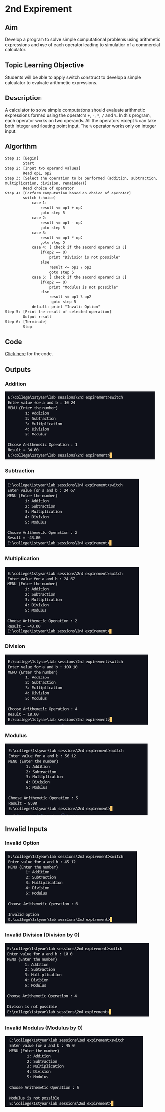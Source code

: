 # 2nd Expirement

## Aim
Develop a program to solve simple computational problems using arithmetic
expressions and use of each operator leading to simulation of a commercial calculator.

## Topic Learning Objective
Students will be able to apply switch construct to develop a simple
calculator to evaluate arithmetic expressions.

## Description
A calculator to solve simple computations should evaluate arithmetic expressions formed using
the operators `+`, `-`, `*`, `/` and `%`. In this program, each operator works on two operands. All the
operators except `%` can take both integer and floating point input. The `%` operator works only
on integer input.

## Algorithm

<pre><code class="has-line-data" data-line-start="1" data-line-end="37">Step 1: [Begin]
        Start
Step 2: [Input two operand values]
        Read op1, op2
Step 3: [Select the operation to be performed (addition, subtraction, multiplication, division, remainder)]
        Read choice of operator
Step 4: [Perform computation based on choice of operator]
        switch (choice)
            case 1:
                result &lt;= op1 + op2
                goto step 5
            case 2:
                result &lt;= op1 - op2
                goto step 5
            case 3: 
                result &lt;= op1 * op2
                goto step 5
            case 4: [ Check if the second operand is 0]
                if(op2 == 0)
                    print &quot;Division is not possible&quot;
                else
                    result &lt;= op1 / op2
                    goto step 5
            case 5: [ Check if the second operand is 0]
                if(op2 == 0)
                    print &quot;Modulus is not possible&quot;
                else
                    result &lt;= op1 % op2
                     goto step 5
            default: print &quot;Invalid Option&quot;
Step 5: [Print the result of selected operation]
        Output result
Step 6: [Terminate]
        Stop
</code></pre>


## Code

[Click here](./switch.c) for the code.

## Outputs

### Addition

![Addition](./outputs/addition.png)

### Subtraction

![Subtraction](./outputs/subtraction.png)

### Multiplication

![Mulitplication](./outputs/subtraction.png)

### Division

![Division](./outputs/division.png)

### Modulus

![Modulus](./outputs/modulus.png)

## Invalid Inputs

### Invalid Option

![Invalid Option](./outputs/invalidinput.png)

### Invalid Division (Division by 0)

![Invalid Division](./outputs/invaliddivision.png)

### Invalid Modulus (Modulus by 0)

![Invalid Modulus](./outputs/invalidmodulus.png)

